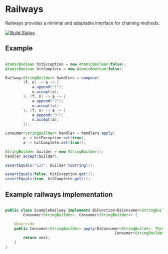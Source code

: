 # Railways

Railways provides a minimal and adaptable interface for chaining methods.

[![Build Status](https://travis-ci.org/spriet2000/railways.svg?branch=master)](https://travis-ci.org/spriet2000/railways)

## Example 

```java

AtomicBoolean hitException = new AtomicBoolean(false);
AtomicBoolean hitComplete = new AtomicBoolean(false);

Railway<StringBuilder> handlers = compose(
        (f, n) -> a -> {
            a.append("1");
            n.accept(a);
        }, (f, n) -> a -> {
            a.append("2");
            n.accept(a);
        }, (f, n) -> a -> {
            a.append("3");
            n.accept(a);
        });

Consumer<StringBuilder> handler = handlers.apply(
        a -> hitException.set(true),
        a -> hitComplete.set(true));

StringBuilder builder = new StringBuilder();
handler.accept(builder);

assertEquals("123", builder.toString());

assertEquals(false, hitException.get());
assertEquals(true, hitComplete.get());

```


## Example railways implementation 

```java

public class ExampleRailway implements BiFunction<BiConsumer<StringBuilder, Throwable>,
        Consumer<StringBuilder>, Consumer<StringBuilder>> {

    @Override
    public Consumer<StringBuilder> apply(BiConsumer<StringBuilder, Throwable> fail,
                                                 Consumer<StringBuilder> next) {
        return next;
    }
}

```

